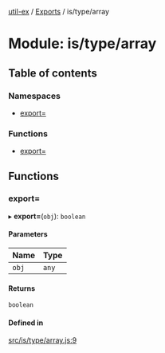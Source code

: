 [util-ex](../README.md) / [Exports](../modules.md) / is/type/array

# Module: is/type/array

## Table of contents

### Namespaces

- [export&#x3D;](is_type_array.export_.md)

### Functions

- [export&#x3D;](is_type_array.md#export&#x3D;)

## Functions

### export&#x3D;

▸ **export=**(`obj`): `boolean`

#### Parameters

| Name | Type |
| :------ | :------ |
| `obj` | `any` |

#### Returns

`boolean`

#### Defined in

[src/is/type/array.js:9](https://github.com/snowyu/util-ex.js/blob/0666556/src/is/type/array.js#L9)
